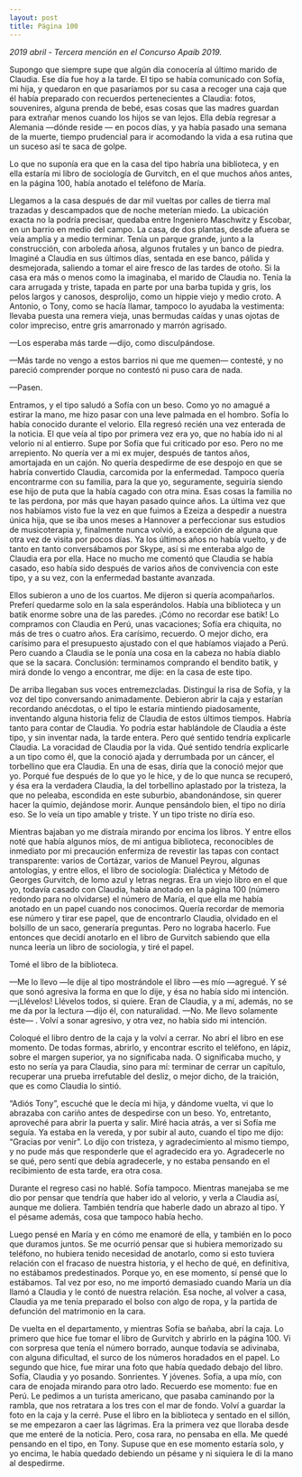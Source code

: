 ```yaml
---
layout: post
title: Página 100
---
```

*2019 abril - Tercera mención en el Concurso Apaib 2019.*




Supongo que siempre supe que algún día conocería al último marido de Claudia. Ese día fue hoy a la tarde. El tipo se había comunicado con Sofía, mi hija, y quedaron en que pasaríamos por su casa a recoger una caja que él había preparado con recuerdos pertenecientes a Claudia: fotos, souvenires, alguna prenda de bebé, esas cosas que las madres guardan para extrañar menos cuando los hijos se van lejos. Ella debía regresar a Alemania —dónde reside — en pocos días, y ya había pasado una semana de la muerte, tiempo prudencial para ir acomodando la vida a esa rutina que un suceso así te saca de golpe.

Lo que no suponía era que en la casa del tipo habría una biblioteca, y en ella estaría mi libro de sociología de Gurvitch, en el que muchos años antes, en la página 100, había anotado el teléfono de María.

Llegamos a la casa después de dar mil vueltas por calles de tierra mal trazadas y descampados que de noche meterían miedo. La ubicación exacta no la podría precisar, quedaba entre Ingeniero Maschwitz y Escobar, en un barrio en medio del campo.
La casa, de dos plantas, desde afuera se veía amplia y a medio terminar. Tenía un parque grande, junto a la construcción, con arboleda añosa, algunos frutales y un banco de piedra. Imaginé a Claudia en sus últimos días, sentada en ese banco, pálida y desmejorada, saliendo a tomar el aire fresco de las tardes de otoño. 
Si la casa era más o menos como la imaginaba, el marido de Claudia no. Tenía la cara arrugada y triste, tapada en parte por una barba tupida y gris, los pelos largos y canosos, desprolijo, como un hippie viejo y medio croto. A  Antonio, o Tony, como se hacía llamar, tampoco lo ayudaba la vestimenta: llevaba puesta una remera vieja, unas bermudas caídas y unas ojotas de color impreciso, entre gris amarronado y marrón agrisado. 

—Los esperaba más tarde —dijo, como disculpándose.

—Más tarde no vengo a estos barrios ni que me quemen— contesté, y no pareció comprender porque no contestó ni puso cara de nada.

—Pasen. 

Entramos, y el tipo saludó a Sofía con un beso. Como yo no amagué a estirar la mano, me hizo pasar con una leve palmada en el hombro. Sofía lo había conocido durante el velorio. Ella regresó recién una vez enterada de la noticia. El que veía al tipo por primera vez era yo, que no había ido ni al velorio ni al entierro. Supe por Sofía que fui criticado por eso. Pero no me arrepiento. No quería ver a mi ex mujer, después de tantos años, amortajada en un cajón. No quería despedirme de ese despojo en que se habría convertido Claudia, carcomida por la enfermedad. Tampoco quería encontrarme con su familia, para la que yo, seguramente, seguiría siendo ese hijo de puta que la había cagado con otra mina. Esas cosas la familia no te las perdona, por más que hayan pasado quince años. La última vez que nos habíamos visto fue la vez en que fuimos a Ezeiza a despedir a nuestra única hija, que se iba unos meses a Hannover a perfeccionar sus estudios de musicoterapia y, finalmente nunca volvió, a excepción de alguna que otra vez de visita por pocos días. Ya los últimos años no había vuelto, y de tanto en tanto conversábamos por Skype, así si me enteraba algo de Claudia era por ella. Hace no mucho me comentó que Claudia se había casado, eso había sido después de varios años de convivencia con este tipo, y a su vez, con la enfermedad bastante avanzada.

Ellos subieron a uno de los cuartos. Me dijeron si quería acompañarlos. Preferí quedarme solo en la sala esperándolos. Había una biblioteca y un batik enorme sobre una de las paredes. ¡Cómo no recordar ese batik! Lo compramos con Claudia en Perú, unas vacaciones; Sofía era chiquita, no más de tres o cuatro años. Era carísimo, recuerdo. O mejor dicho, era carísimo para el presupuesto ajustado con el que habíamos viajado a Perú. Pero cuando a Claudia se le ponía una cosa en la cabeza no había diablo que se la sacara. Conclusión: terminamos comprando el bendito batik, y mirá donde lo vengo a encontrar, me dije: en la casa de este tipo.

De arriba llegaban sus voces entremezcladas. Distinguí la risa de Sofía, y la voz del tipo conversando animadamente. Debieron abrir la caja y estarían recordando anécdotas, o el tipo le estaría mintiendo piadosamente, inventando alguna historia feliz de Claudia de estos últimos tiempos. Habría tanto para contar de Claudia. Yo podría estar hablándole de Claudia a éste tipo, y sin inventar nada, la tarde entera. Pero qué sentido tendría explicarle Claudia. La voracidad de Claudia por la vida. Qué sentido tendría explicarle a un tipo como él, que la conoció ajada y derrumbada por un cáncer, el torbellino que era Claudia. En una de esas, diría que la conoció mejor que yo. Porqué fue después de lo que yo le hice, y de lo que nunca se recuperó, y ésa era la verdadera Claudia, la del torbellino aplastado por la tristeza, la que no peleaba, escondida en este suburbio, abandonándose, sin querer hacer la quimio, dejándose morir. Aunque pensándolo bien, el tipo no diría eso. Se lo veía un tipo amable y triste. Y un tipo triste no diría eso.

Mientras bajaban yo me distraía mirando por encima los libros. Y entre ellos noté que había algunos míos, de mi antigua biblioteca, reconocibles de inmediato por mi precaución enfermiza de revestir las tapas con contact transparente: varios de Cortázar, varios de Manuel Peyrou, algunas antologías, y entre ellos, el libro de sociología: Dialéctica y Método de Georges Gurvitch, de lomo azul y letras negras. Era un viejo libro en el que yo, todavía casado con Claudia, había anotado en la página 100 (número redondo para no olvidarse) el número de María, el que ella me había anotado en un papel cuando nos conocimos. Quería recordar de memoria ese número y tirar ese papel, que de encontrarlo Claudia, olvidado en el bolsillo de un saco, generaría preguntas. Pero no lograba hacerlo. Fue entonces que decidí anotarlo en el libro de Gurvitch sabiendo que ella nunca leería un libro de sociología, y tiré el papel.

Tomé el libro de la biblioteca. 

—Me lo llevo —le dije al tipo mostrándole el libro —es mío —agregué. Y sé que sonó agresiva la forma en que lo dije, y ésa no había sido mi intención.
—¡Llévelos! Llévelos todos, si quiere. Eran de Claudia, y a mí, además, no se me da por la lectura —dijo él, con naturalidad. —No. Me llevo solamente éste— . Volví a sonar agresivo, y otra vez, no había sido mi intención.

Coloqué el libro dentro de la caja y la volví a cerrar. No abrí el libro en ese momento. De todas formas, abrirlo, y encontrar escrito el teléfono, en lápiz, sobre el margen superior, ya no significaba nada. O significaba mucho, y esto no sería ya para Claudia, sino para mí: terminar de cerrar un capítulo, recuperar una prueba irrefutable del desliz, o mejor dicho, de la traición, que es como Claudia lo sintió.

“Adiós Tony”, escuché que le decía mi hija, y dándome vuelta, vi que lo abrazaba con cariño antes de despedirse con un beso. Yo, entretanto, aproveché para abrir la puerta y salir. Miré hacia atrás, a ver si Sofía me seguía. Ya estaba en la vereda, y por subir al auto, cuando el tipo me dijo: “Gracias por venir”. Lo dijo con tristeza, y agradecimiento al mismo tiempo, y no pude más que responderle que el agradecido era yo. Agradecerle no se qué, pero sentí que debía agradecerle, y no estaba pensando en el recibimiento de esta tarde, era otra cosa. 

Durante el regreso casi no hablé. Sofía tampoco. Mientras manejaba se me dio por pensar que tendría que haber ido al velorio, y verla a Claudia así, aunque me doliera. También tendría que haberle dado un abrazo al tipo. Y el pésame además, cosa que tampoco había hecho. 

Luego pensé en María y en cómo me enamoré de ella, y también en lo poco que duramos juntos. Se me ocurrió pensar que si hubiera memorizado su teléfono, no hubiera tenido necesidad de anotarlo, como si esto tuviera relación con el fracaso de nuestra historia, y el hecho de qué, en definitiva, no estábamos predestinados. Porque yo, en ese momento, sí pensé que lo estábamos. Tal vez por eso, no me importó demasiado cuando María un día llamó a Claudia y le contó de nuestra relación. Esa noche, al volver a casa, Claudia ya me tenía preparado el bolso con algo de ropa, y la partida de defunción del matrimonio en la cara.

De vuelta en el departamento, y mientras Sofía se bañaba, abrí la caja. Lo primero que hice fue tomar el libro de Gurvitch y abrirlo en la página 100. Vi con sorpresa que tenía el número borrado, aunque todavía se adivinaba, con alguna dificultad, el surco de los números horadados en el papel. Lo segundo que hice, fue mirar una foto que había quedado debajo del libro. Sofía, Claudia y yo posando. Sonrientes. Y jóvenes. Sofía, a upa mío, con cara de enojada mirando para otro lado. Recuerdo ese momento: fue en Perú. Le pedimos a un turista americano, que pasaba caminando por la rambla, que nos retratara a los tres con el mar de fondo. Volví a guardar la foto en la caja y la cerré. Puse el libro en la biblioteca y sentado en el sillón, se me empezaron a caer las lágrimas. Era la primera vez que lloraba desde que me enteré de la noticia. Pero, cosa rara, no pensaba en ella. Me quedé pensando en el tipo, en Tony. Supuse que en ese momento estaría solo, y yo encima, le había quedado debiendo un pésame y ni siquiera le di la mano al despedirme.

